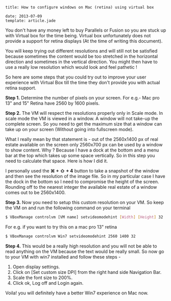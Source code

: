 ```metadata
title: How to configure windows on Mac (retina) using virtual box

date: 2013-07-09
template: article.jade
```
You don't have any money left to buy Parallels or Fusion so you are stuck up with Virtual box for the time being. Virtual box unfortunately does not provide a support for retina displays (At the time of writing this document).

You will keep trying out different resolutions and will still not be satisfied because sometimes the content would be too stretched in the horizontal direction and sometimes in the vertical direction. You might then have to use a really low resolution which would look and feel pathetic	!

<span class="more"/>

So here are some steps that you could try out to improve your user experience with Virtual Box till the time they don't provide you with actual retina support.

**Step 1.**
Determine the number of pixels on your screen. For e.g.- Mac pro 13" and 15" Retina have 2560 by 1600 pixels.


**Step 2.**
The VM will respect the resolutions properly only in Scale mode. In scale mode the VM is viewed in a window. A window will not take-up the complete screen. So you need to get the maximum size that a window can take up on your screen (Without going into fullscreen mode).

What I really mean by that statement is - out of the 2560x1400 px of real estate available on the screen only 2560x700 px can be used by a window to show content. Why ? Because I have a dock at the bottom and a menu bar at the top which takes up some space vertically. So in this step you need to calculate that space. Here is how I did it.

I personally used the **⌘ + ⇧ + 4** button to take a snapshot of the window and then see the resolution of the image file. So in my particular case I have the dock in the bottom so I need to compromise the height of the screen. Rounding off to the nearest integer the available real estate of a window comes out to be 2560x1400.

**Step 3.**
Now you need to setup this custom resolution on your VM. So keep the VM on and run the following command on your terminal

```bash
$ VBoxManage controlvm [VM name] setvideomodehint [Width] [Height] 32
```

For e.g. if you want to try this on a mac pro 13" retina

```bash
$ VBoxManage controlvm Win7 setvideomodehint 2560 1400 32
```
**Step 4.**
This would be a really high resolution and you will not be able to read anything on the VM because the text would be really small. So now go to your VM with win7 installed and follow these steps -

1. Open display settings.
2. Click on [Set custom size DPI] from the right hand side Navigation Bar.
3. Scale the font size to 200%.
4. Click ok, Log off and Login again.

Voila! you will definitely have a better Win7 experience on Mac now.




